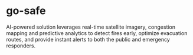 # go-safe
 AI-powered solution leverages real-time satellite imagery, congestion mapping and predictive analytics to detect fires early, optimize evacuation routes, and provide instant alerts to both the public and emergency responders. 
